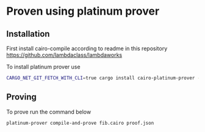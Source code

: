 # Proven using platinum prover

## Installation

First install cairo-compile according to readme in this repository https://github.com/lambdaclass/lambdaworks

To install platinum prover use

```bash
CARGO_NET_GIT_FETCH_WITH_CLI=true cargo install cairo-platinum-prover --features=cli,instruments,parallel --git https://github.com/lambdaclass/lambdaworks
```

## Proving

To prove run the command below

```bash
platinum-prover compile-and-prove fib.cairo proof.json
```
